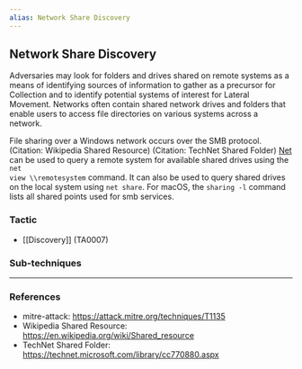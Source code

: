 ```yaml
---
alias: Network Share Discovery
---
```


## Network Share Discovery

Adversaries may look for folders and drives shared on remote systems as a means of identifying sources of information to gather as a precursor for Collection and to identify potential systems of interest for Lateral Movement. Networks often contain shared network drives and folders that enable users to access file directories on various systems across a network. 

File sharing over a Windows network occurs over the SMB protocol. (Citation: Wikipedia Shared Resource) (Citation: TechNet Shared Folder) [Net](https://attack.mitre.org/software/S0039) can be used to query a remote system for available shared drives using the <code>net view \\\\remotesystem</code> command. It can also be used to query shared drives on the local system using <code>net share</code>. For macOS, the <code>sharing -l</code> command lists all shared points used for smb services.


### Tactic

- [[Discovery]] (TA0007)

### Sub-techniques


---
### References

- mitre-attack: https://attack.mitre.org/techniques/T1135
- Wikipedia Shared Resource: https://en.wikipedia.org/wiki/Shared_resource
- TechNet Shared Folder: https://technet.microsoft.com/library/cc770880.aspx
